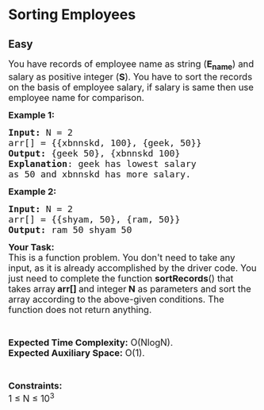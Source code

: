# Sorting Employees
## Easy
<div class="problems_problem_content__Xm_eO"><p><span style="font-size:18px">You have records of employee name as string (<strong>E<sub>name</sub></strong>) and salary as positive integer (<strong>S</strong>). You have to sort the records on the basis of employee salary, if salary is same then use employee name for comparison.</span></p>

<p><span style="font-size:18px"><strong>Example 1:</strong></span></p>

<pre><span style="font-size:18px"><strong>Input: </strong>N = 2
arr[] = {{xbnnskd, 100}, {geek, 50}}
<strong>Output:</strong> {geek&nbsp;50}, {xbnnskd 100}
<strong>Explanation</strong>: geek has lowest salary 
as 50 and xbnnskd has more salary.</span></pre>

<p><span style="font-size:18px"><strong>Example 2:&nbsp;</strong></span></p>

<pre><span style="font-size:18px"><strong>Input: </strong>N = 2
arr[] = {{shyam, 50}, {ram, 50}} 
<strong>Output:</strong> ram 50 shyam 50
</span></pre>

<p><span style="font-size:18px"><strong>Your Task:</strong><br>
This is a function problem. You don't need to take any input, as it is already accomplished by the driver code. You just need to complete the function <strong>sortRecords</strong>() that takes array<strong> arr[] </strong>and integer<strong> N</strong>&nbsp;as parameters and sort the array according to the above-given conditions. The function does not return anything.</span></p>

<p>&nbsp;</p>

<p><span style="font-size:18px"><strong>Expected Time Complexity:</strong> O(NlogN).<br>
<strong>Expected Auxiliary Space:</strong> O(1).</span></p>

<p>&nbsp;</p>

<p><span style="font-size:18px"><strong>Constraints:</strong><br>
1 ≤ N ≤ 10<sup>3</sup></span></p>
</div>